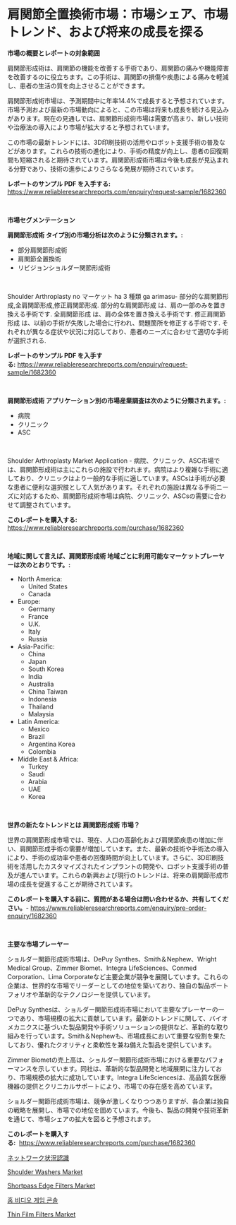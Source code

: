 <p><h1>肩関節全置換術市場：市場シェア、市場トレンド、および将来の成長を探る</h1></p><p><strong>市場の概要とレポートの対象範囲</strong></p>
<p><p>肩関節形成術は、肩関節の機能を改善する手術であり、肩関節の痛みや機能障害を改善するのに役立ちます。この手術は、肩関節の損傷や疾患による痛みを軽減し、患者の生活の質を向上させることができます。</p><p>肩関節形成術市場は、予測期間中に年率14.4%で成長すると予想されています。市場予測および最新の市場動向によると、この市場は将来も成長を続ける見込みがあります。現在の見通しでは、肩関節形成術市場は需要が高まり、新しい技術や治療法の導入により市場が拡大すると予想されています。</p><p>この市場の最新トレンドには、3D印刷技術の活用やロボット支援手術の普及などがあります。これらの技術の進化により、手術の精度が向上し、患者の回復期間も短縮されると期待されています。肩関節形成術市場は今後も成長が見込まれる分野であり、技術の進歩によりさらなる発展が期待されています。</p></p>
<p><strong>レポートのサンプル PDF を入手する:</strong> <a href="https://www.reliableresearchreports.com/enquiry/request-sample/1682360">https://www.reliableresearchreports.com/enquiry/request-sample/1682360</a></p>
<p>&nbsp;</p>
<p><strong>市場セグメンテーション</strong></p>
<p><strong>肩関節形成術 タイプ別の市場分析は次のように分類されます。:</strong></p>
<p><ul><li>部分肩関節形成術</li><li>肩関節全置換術</li><li>リビジョンショルダー関節形成術</li></ul></p>
<p>&nbsp;</p>
<p><p>Shoulder Arthroplasty no マーケット ha 3 種類 ga arimasu- 部分的な肩関節形成,全肩関節形成,修正肩関節形成. 部分的な肩関節形成 は、肩の一部のみを置き換える手術です. 全肩関節形成 は、肩の全体を置き換える手術です. 修正肩関節形成 は、以前の手術が失敗した場合に行われ、問題箇所を修正する手術です. それぞれが異なる症状や状況に対応しており、患者のニーズに合わせて適切な手術が選択される.</p></p>
<p><strong>レポートのサンプル PDF を入手する:</strong>&nbsp;<a href="https://www.reliableresearchreports.com/enquiry/request-sample/1682360">https://www.reliableresearchreports.com/enquiry/request-sample/1682360</a></p>
<p>&nbsp;</p>
<p><strong> 肩関節形成術 アプリケーション別の市場産業調査は次のように分類されます。:</strong></p>
<p><ul><li>病院</li><li>クリニック</li><li>ASC</li></ul></p>
<p>&nbsp;</p>
<p><p>Shoulder Arthroplasty Market Application - 病院、クリニック、ASC市場では、肩関節形成術は主にこれらの施設で行われます。病院はより複雑な手術に適しており、クリニックはより一般的な手術に適しています。ASCsは手術が必要な患者に便利な選択肢として人気があります。それぞれの施設は異なる手術ニーズに対応するため、肩関節形成術市場は病院、クリニック、ASCsの需要に合わせて調整されています。</p></p>
<p><strong>このレポートを購入する:</strong>&nbsp; <a href="https://www.reliableresearchreports.com/purchase/1682360">https://www.reliableresearchreports.com/purchase/1682360</a></p>
<p>&nbsp;</p>
<p><strong>地域に関して言えば、肩関節形成術 地域ごとに利用可能なマーケットプレーヤーは次のとおりです。:</strong></p>
<p><ul>
    <li>
        North America:
        <ul>
            <li>United States</li>
            <li>Canada</li>
        </ul>
    </li>
    <li>
        Europe:
        <ul>
            <li>Germany</li>
            <li>France</li>
            <li>U.K.</li>
            <li>Italy</li>
            <li>Russia</li>
        </ul>
    </li>
    <li>
        Asia-Pacific:
        <ul>
            <li>China</li>
            <li>Japan</li>
            <li>South Korea</li>
            <li>India</li>
            <li>Australia</li>
            <li>China Taiwan</li>
            <li>Indonesia</li>
            <li>Thailand</li>
            <li>Malaysia</li>
        </ul>
    </li>
    <li>
        Latin America:
        <ul>
            <li>Mexico</li>
            <li>Brazil</li>
            <li>Argentina Korea</li>
            <li>Colombia</li>
        </ul>
    </li>
    <li>
        Middle East & Africa:
        <ul>
            <li>Turkey</li>
            <li>Saudi</li>
            <li>Arabia</li>
            <li>UAE</li>
            <li>Korea</li>
        </ul>
    </li>
    </ul></p>
<p>&nbsp;</p>
<p><strong>世界の新たなトレンドとは 肩関節形成術 市場？</strong></p>
<p><p>世界の肩関節形成市場では、現在、人口の高齢化および肩関節疾患の増加に伴い、肩関節形成手術の需要が増加しています。また、最新の技術や手術法の導入により、手術の成功率や患者の回復時間が向上しています。さらに、3D印刷技術を活用したカスタマイズされたインプラントの開発や、ロボット支援手術の普及が進んでいます。これらの新興および現行のトレンドは、将来の肩関節形成市場の成長を促進することが期待されています。</p></p>
<p><strong>このレポートを購入する前に、質問がある場合は問い合わせるか、共有してください。</strong>- <a href="https://www.reliableresearchreports.com/enquiry/pre-order-enquiry/1682360">https://www.reliableresearchreports.com/enquiry/pre-order-enquiry/1682360</a></p>
<p>&nbsp;</p>
<p><strong>主要な市場プレーヤー</strong></p>
<p><p>ショルダー関節形成術市場は、DePuy Synthes、Smith＆Nephew、Wright Medical Group、Zimmer Biomet、Integra LifeSciences、Conmed Corporation、Lima Corporateなど主要企業が競争を展開しています。これらの企業は、世界的な市場でリーダーとしての地位を築いており、独自の製品ポートフォリオや革新的なテクノロジーを提供しています。</p><p>DePuy Synthesは、ショルダー関節形成術市場において主要なプレーヤーの一つであり、市場規模の拡大に貢献しています。最新のトレンドに関して、バイオメカニクスに基づいた製品開発や手術ソリューションの提供など、革新的な取り組みを行っています。Smith＆Nephewも、市場成長において重要な役割を果たしており、優れたクオリティと柔軟性を兼ね備えた製品を提供しています。</p><p>Zimmer Biometの売上高は、ショルダー関節形成術市場における重要なパフォーマンスを示しています。同社は、革新的な製品開発と地域展開に注力しており、市場規模の拡大に成功しています。Integra LifeSciencesは、高品質な医療機器の提供とクリニカルサポートにより、市場での存在感を高めています。</p><p>ショルダー関節形成術市場は、競争が激しくなりつつありますが、各企業は独自の戦略を展開し、市場での地位を固めています。今後も、製品の開発や技術革新を通じて、市場シェアの拡大を図ると予想されます。</p></p>
<p><strong>このレポートを購入する:</strong>&nbsp;&nbsp;<a href="https://www.reliableresearchreports.com/purchase/1682360">https://www.reliableresearchreports.com/purchase/1682360</a></p>
<p><p><a href="https://medium.com/@andrewones2023/%E3%83%8D%E3%83%83%E3%83%88%E3%83%AF%E3%83%BC%E3%82%AF%E7%8A%B6%E6%B3%81%E6%8A%8A%E6%8F%A1%E5%B8%82%E5%A0%B4%E8%A6%8F%E6%A8%A1%E3%81%AF-%E3%82%B0%E3%83%AD%E3%83%BC%E3%83%90%E3%83%AB%E6%A5%AD%E7%95%8C%E3%81%AB%E3%81%8A%E3%81%91%E3%82%8B%E6%9C%80%E9%81%A9%E3%81%AA%E3%83%9E%E3%83%BC%E3%82%B1%E3%83%86%E3%82%A3%E3%83%B3%E3%82%B0%E3%83%81%E3%83%A3%E3%83%8D%E3%83%AB%E3%82%92%E6%98%8E%E3%82%89%E3%81%8B%E3%81%AB%E3%81%97%E3%81%BE%E3%81%99-4a89c6dbf1b7">ネットワーク状況認識</a></p><p><a href="https://fuschia-pecorino-a6d.notion.site/Decoding-the-Shoulder-Washers-Market-A-Deep-Dive-into-the-Latest-Market-Trends-Market-Segmentation-228b696d3b4646669a10f3dc6e19e19f">Shoulder Washers Market</a></p><p><a href="https://github.com/gulaimolin/Market-Research-Report-List-3/blob/main/shortpass-edge-filters-market.md">Shortpass Edge Filters Market</a></p><p><a href="https://github.com/lzrvbyqzftro57/Market-Research-Report-List-1/blob/main/1451614186360.md">홈 비디오 게임 콘솔</a></p><p><a href="https://github.com/mauripalmi/Market-Research-Report-List-2/blob/main/thin-film-filters-market.md">Thin Film Filters Market</a></p></p>